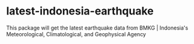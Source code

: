 # latest-indonesia-earthquake
This package will get the latest earthquake data from BMKG | Indonesia's Meteorological, Climatological, and Geophysical Agency
